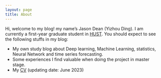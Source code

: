 ```yaml
---
layout: page
title: About
---
```


Hi, welcome to my blog! my name’s Jason Dean (Yizhou Ding). I am currently a first-year graduate student in [HUST](https://www.hust.edu.cn). You should expect to see the following stuffs in my blog:
- My own study blog about Deep learning, Machine Learning, statistics, Neural Network and time series forecasting.
- Some experiences I find valuable when doing the  project in master stage.
- My [CV](resume_YizhouDING.pdf) (updating date: June 2023)
